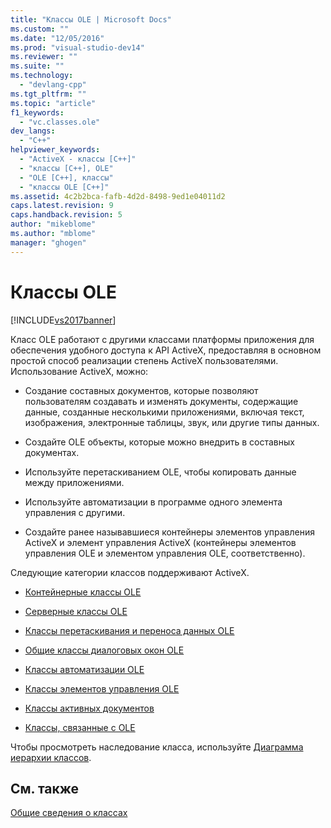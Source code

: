 ```yaml
---
title: "Классы OLE | Microsoft Docs"
ms.custom: ""
ms.date: "12/05/2016"
ms.prod: "visual-studio-dev14"
ms.reviewer: ""
ms.suite: ""
ms.technology: 
  - "devlang-cpp"
ms.tgt_pltfrm: ""
ms.topic: "article"
f1_keywords: 
  - "vc.classes.ole"
dev_langs: 
  - "C++"
helpviewer_keywords: 
  - "ActiveX - классы [C++]"
  - "классы [C++], OLE"
  - "OLE [C++], классы"
  - "классы OLE [C++]"
ms.assetid: 4c2b2bca-fafb-4d2d-8498-9ed1e04011d2
caps.latest.revision: 9
caps.handback.revision: 5
author: "mikeblome"
ms.author: "mblome"
manager: "ghogen"
---
```

# Классы OLE
[!INCLUDE[vs2017banner](../assembler/inline/includes/vs2017banner.md)]

Класс OLE работают с другими классами платформы приложения для обеспечения удобного доступа к API ActiveX, предоставляя в основном простой способ реализации степень ActiveX пользователями.  Использование ActiveX, можно:  
  
-   Создание составных документов, которые позволяют пользователям создавать и изменять документы, содержащие данные, созданные несколькими приложениями, включая текст, изображения, электронные таблицы, звук, или другие типы данных.  
  
-   Создайте OLE объекты, которые можно внедрить в составных документах.  
  
-   Используйте перетаскиванием OLE, чтобы копировать данные между приложениями.  
  
-   Используйте автоматизации в программе одного элемента управления с другими.  
  
-   Создайте ранее называвшиеся контейнеры элементов управления ActiveX и элемент управления ActiveX \(контейнеры элементов управления OLE и элементом управления OLE, соответственно\).  
  
 Следующие категории классов поддерживают ActiveX.  
  
-   [Контейнерные классы OLE](../mfc/ole-container-classes.md)  
  
-   [Серверные классы OLE](../mfc/ole-server-classes.md)  
  
-   [Классы перетаскивания и переноса данных OLE](../mfc/ole-drag-and-drop-and-data-transfer-classes.md)  
  
-   [Общие классы диалоговых окон OLE](../mfc/ole-common-dialog-classes.md)  
  
-   [Классы автоматизации OLE](../Topic/OLE%20Automation%20Classes.md)  
  
-   [Классы элементов управления OLE](../mfc/ole-control-classes.md)  
  
-   [Классы активных документов](../mfc/active-document-classes.md)  
  
-   [Классы, связанные с OLE](../mfc/ole-related-classes.md)  
  
 Чтобы просмотреть наследование класса, используйте [Диаграмма иерархии классов](../mfc/hierarchy-chart.md).  
  
## См. также  
 [Общие сведения о классах](../mfc/class-library-overview.md)